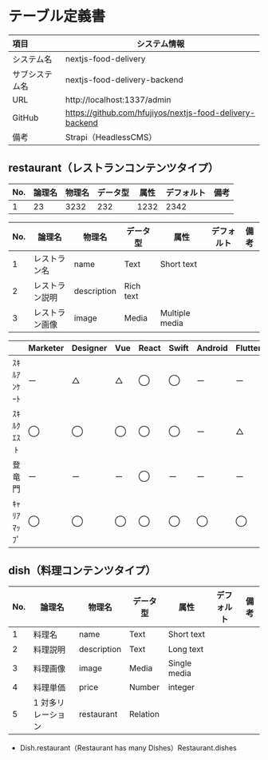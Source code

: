 # テーブル定義書

| 項目           | システム情報                                             |
| :------------- | -------------------------------------------------------- |
| システム名     | nextjs-food-delivery                                     |
| サブシステム名 | nextjs-food-delivery-backend                             |
| URL            | http://localhost:1337/admin                              |
| GitHub         | https://github.com/hfujiyos/nextjs-food-delivery-backend |
| 備考           | Strapi（HeadlessCMS）                                    |

## restaurant（レストランコンテンツタイプ）

| No. | 論理名 | 物理名 | データ型 | 属性 | デフォルト | 備考 |
| :-- | ------ | ------ | -------- | ---- | ---------- | ---- |
| 1   | 23     | 3232   | 232      | 1232 | 2342       |

| No. | 論理名         | 物理名      | データ型  | 属性           | デフォルト | 備考 |
| :-- | -------------- | ----------- | --------- | -------------- | ---------- | ---- |
| 1   | レストラン名   | name        | Text      | Short text     |            |      |
| 2   | レストラン説明 | description | Rich text |                |            |      |
| 3   | レストラン画像 | image       | Media     | Multiple media |            |      |

|          | Marketer | Designer | Vue | React | Swift | Android | Flutter | PHP | Rails | Go  | AWS | GCP |
| :------: | -------- | -------- | --- | ----- | ----- | ------- | ------- | --- | ----- | --- | --- | --- |
| ｽｷﾙｱﾝｹｰﾄ | ー       | △        | △   | ◯     | ◯     | ー      | ー      | △   | ◯     | △   | ー  | ー  |
| ｽｷﾙｸｴｽﾄ  | ◯        | ◯        | ◯   | ◯     | ◯     | ー      | △       | ◯   | ◯     | △   | ◯   | ◯   |
|  登竜門  | ー       | ー       | ー  | ◯     | ー    | ー      | ー      | ー  | ー    | ー  | ー  | ー  |
| ｷｬﾘｱﾏｯﾌﾟ | ◯        | ◯        | ◯   | ◯     | ◯     | ◯       | ◯       | ◯   | ◯     | ◯   | ◯   | ◯   |

## dish（料理コンテンツタイプ）

| No. | 論理名             | 物理名      | データ型 | 属性         | デフォルト | 備考 |
| :-- | ------------------ | ----------- | -------- | ------------ | ---------- | ---- |
| 1   | 料理名             | name        | Text     | Short text   |            |      |
| 2   | 料理説明           | description | Text     | Long text    |            |      |
| 3   | 料理画像           | image       | Media    | Single media |            |      |
| 4   | 料理単価           | price       | Number   | integer      |            |      |
| 5   | 1 対多リレーション | restaurant  | Relation |              |            |      |

- Dish.restaurant（Restaurant has many Dishes）Restaurant.dishes
